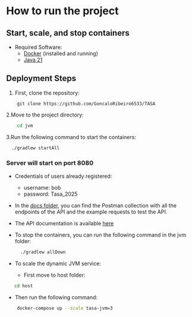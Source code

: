 # How to run the project

## Start, scale, and stop containers

- Required Software:
  - [Docker](https://www.docker.com/) (installed and running)
  - [Java 21](https://www.oracle.com/java/technologies/javase/jdk17-archive-downloads.html)

## Deployment Steps

1. First, clone the repository:

```
    git clone https://github.com/GoncaloRibeiro6533/TASA
````

2.Move to the project directory:

``` bash
    cd jvm
```

3.Run the following command to start the containers:

``` bash
  ./gradlew startAll
```

### Server will start on port 8080  

- Credentials of users already registered:
  - username: bob
  - password: Tasa_2025

- In the [docs folder](https://github.com/GoncaloRibeiro6533/TASA/blob/main/docs/Endpoints.postman_collection.json), you can find the Postman collection with all the endpoints of the API and the example requests to test the API.
- The API documentation is available [here](https://github.com/GoncaloRibeiro6533/TASA/blob/main/docs/api-docs.yaml)


- To stop the containers, you can run the following command in the jvm folder:
  
  ```bash
    ./gradlew allDown
  ```

- To scale the dynamic JVM service:
  - First move to host folder:

 ```bash
    cd host
```

- Then run the following command:

```bash
    docker-compose up --scale tasa-jvm=3
```
